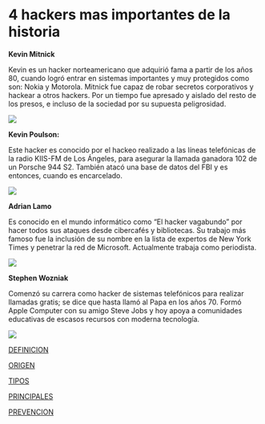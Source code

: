 # 4 hackers mas importantes de la historia

**Kevin Mitnick**

Kevin es un hacker norteamericano que adquirió fama a partir de los años 80, cuando logró entrar en sistemas importantes y muy protegidos como son: Nokia y Motorola.
Mitnick fue capaz de robar secretos corporativos y hackear a otros hackers. Por un tiempo fue apresado y aislado del resto de los presos, e incluso de la sociedad por su supuesta peligrosidad.

![](http://blog2.capacityacademy.com/wp-content/uploads/2014/07/kevin_mitnick-300x259.jpg)

**Kevin Poulson:**

Este hacker es conocido por el hackeo realizado a las líneas telefónicas de la radio KIIS-FM de Los Ángeles, para asegurar la llamada ganadora 102 de un Porsche 944 S2. También atacó una base de datos del FBI y es entonces, cuando es encarcelado.

![](https://upload.wikimedia.org/wikipedia/commons/thumb/c/ce/Kevin_Poulsen_2014.png/220px-Kevin_Poulsen_2014.png)

**Adrian Lamo**

Es conocido en el mundo informático como “El hacker vagabundo” por hacer todos sus ataques desde cibercafés y bibliotecas. Su trabajo más famoso fue la inclusión de su nombre en la lista de expertos de New York Times y penetrar la red de Microsoft. Actualmente trabaja como periodista.

![](https://zdnet1.cbsistatic.com/hub/i/r/2018/03/16/ad57d4bd-7b32-4fa8-9da9-2c3bba8139ed/resize/770xauto/1e7b27d5b8eca09211d0eaf25e83a605/adrian-lamo-jpg.jpg)

**Stephen Wozniak**

Comenzó su carrera como hacker de sistemas telefónicos para realizar llamadas gratis; se dice que hasta llamó al Papa en los años 70. Formó Apple Computer con su amigo Steve Jobs y hoy apoya a comunidades educativas de escasos recursos con moderna tecnología.

![](https://static.giantbomb.com/uploads/square_small/0/1099/1090606-1090008_wozniak2_super.jpg)



[DEFINICION](https://kalm2000.github.io/Mesa-5/DEFINICION)

[ORIGEN](https://kalm2000.github.io/Mesa-5/ORIGEN)

[TIPOS](https://kalm2000.github.io/Mesa-5/TIPOS)

[PRINCIPALES](https://kalm2000.github.io/Mesa-5/PRINCIPALES)

[PREVENCION](https://kalm2000.github.io/Mesa-5/PREVENCION)

